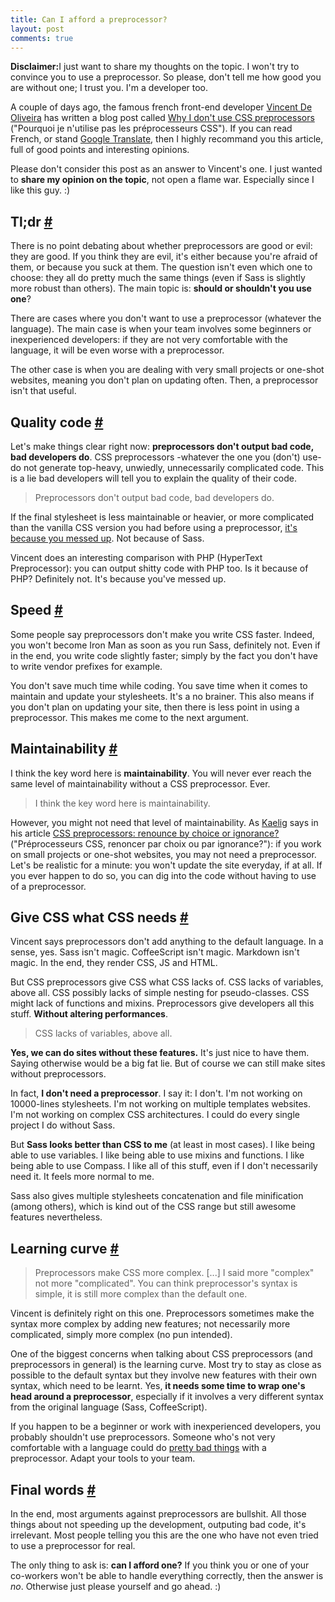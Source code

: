 ```yaml
---
title: Can I afford a preprocessor?
layout: post
comments: true
---
```

<section>
<p><strong>Disclaimer:</strong>I just want to share my thoughts on the topic. I won't try to convince you to use a preprocessor. So please, don't tell me how good you are without one; I trust you. I'm a developer too.</p>
<p>A couple of days ago, the famous french front-end developer <a href="https://twitter.com/iamvdo">Vincent De Oliveira</a> has written a blog post called <a href="http://blog.iamvdo.me/post/45259636008/pourquoi-je-nutilise-pas-les-preprocesseurs-css">Why I don't use CSS preprocessors</a> ("Pourquoi je n'utilise pas les préprocesseurs CSS"). If you can read French, or stand <a href="http://translate.google.fr/translate?sl=fr&tl=en&js=n&prev=_t&hl=fr&ie=UTF-8&eotf=1&u=http%3A%2F%2Fblog.iamvdo.me%2Fpost%2F45259636008%2Fpourquoi-je-nutilise-pas-les-preprocesseurs-css">Google Translate</a>, then I highly recommand you this article, full of good points and interesting opinions.</p>
<p>Please don't consider this post as an answer to Vincent's one. I just wanted to <strong>share my opinion on the topic</strong>, not open a flame war. Especially since I like this guy. :)</p>
</section>
<section id="tldr">
<h2>Tl;dr <a href="#tldr">#</a></h2>
<p>There is no point debating about whether preprocessors are good or evil: they are good. If you think they are evil, it's either because you're afraid of them, or because you suck at them. The question isn't even which one to choose: they all do pretty much the same things (even if Sass is slightly more robust than others). The main topic is: <strong>should or shouldn't you use one</strong>?</p>
<p>There are cases where you don't want to use a preprocessor (whatever the language). The main case is when your team involves some beginners or inexperienced developers: if they are not very comfortable with the language, it will be even worse with a preprocessor.</p>
<p>The other case is when you are dealing with very small projects or one-shot websites, meaning you don't plan on updating often. Then, a preprocessor isn't that useful.</p>
</section>
</section>
<section id="quality-code">
<h2>Quality code <a href="#quality-code">#</a></h2>
<p>Let's make things clear right now: <strong>preprocessors don't output bad code, bad developers do</strong>. CSS preprocessors -whatever the one you (don't) use- do not generate top-heavy, unwiedly, unnecessarily complicated code. This is a lie bad developers will tell you to explain the quality of their code.</p>
<blockquote class="pull-quote--right">Preprocessors don't output bad code, bad developers do.</blockquote>
<p>If the final stylesheet is less maintainable or heavier, or more complicated than the vanilla CSS version you had before using a preprocessor, <a href="http://pastebin.com/Jy9PqFTy">it's because you messed up</a>. Not because of Sass.</p>
<p>Vincent does an interesting comparison with PHP (HyperText Preprocessor): you can output shitty code with PHP too. Is it because of PHP? Definitely not. It's because you've messed up.</p>
</section>
<section id="speed">
<h2>Speed <a href="#speed">#</a></h2>
<p>Some people say preprocessors don't make you write CSS faster. Indeed, you won't become Iron Man as soon as you run Sass, definitely not. Even if in the end, you write code slightly faster; simply by the fact you don't have to write vendor prefixes for example.</p>
<p>You don't save much time while coding. You save time when it comes to maintain and update your stylesheets. It's a no brainer. This also means if you don't plan on updating your site, then there is less point in using a preprocessor. This makes me come to the next argument.</p>
</section>
<section id="maintainability">
<h2>Maintainability <a href="#maintainability">#</a></h2>
<p>I think the key word here is <strong>maintainability</strong>. You will never ever reach the same level of maintainability without a CSS preprocessor. Ever.</p>
<blockquote class="pull-quote--right">I think the key word here is maintainability.</blockquote>
<p>However, you might not need that level of maintainability. As <a href="https://twitter.com/kaelig">Kaelig</a> says in his article <a href="http://blog.kaelig.fr/post/24877648508/preprocesseurs-css-renoncer-par-choix-ou-par">CSS preprocessors: renounce by choice or ignorance?</a> ("Préprocesseurs CSS, renoncer par choix ou par ignorance?"): if you work on small projects or one-shot websites, you may not need a preprocessor. Let's be realistic for a minute: you won't update the site everyday, if at all. If you ever happen to do so, you can dig into the code without having to use of a preprocessor.</p> 
</section>
<section id="needs">
<h2>Give CSS what CSS needs <a href="#needs">#</a></h2>
<p>Vincent says preprocessors don't add anything to the default language. In a sense, yes. Sass isn't magic. CoffeeScript isn't magic. Markdown isn't magic. In the end, they render CSS, JS and HTML.</p>
<p>But CSS preprocessors give CSS what CSS lacks of. CSS lacks of variables, above all. CSS possibly lacks of simple nesting for pseudo-classes. CSS might lack of functions and mixins. Preprocessors give developers all this stuff. <strong>Without altering performances</strong>.</p>
<blockquote class="pull-quote--right">CSS lacks of variables, above all.</blockquote>
<p><strong>Yes, we can do sites without these features.</strong> It's just nice to have them. Saying otherwise would be a big fat lie. But of course we can still make sites without preprocessors.</p>
<p>In fact, <strong>I don't need a preprocessor</strong>. I say it: I don't. I'm not working on 10000-lines stylesheets. I'm not working on multiple templates websites. I'm not working on complex CSS architectures. I could do every single project I do without Sass.</p>
<p>But <strong>Sass looks better than CSS to me</strong> (at least in most cases). I like being able to use variables. I like being able to use mixins and functions. I like being able to use Compass. I like all of this stuff, even if I don't necessarily need it. It feels more normal to me.</p>
<p class="note">Sass also gives multiple stylesheets concatenation and file minification (among others), which is kind out of the CSS range but still awesome features nevertheless.</p>
<section id="learning-curve">
<h2>Learning curve <a href="#learning-curve">#</a></h2>
<blockquote class="quote"><p>Preprocessors make CSS more complex. [...] I said more "complex" not more "complicated". You can think preprocessor's syntax is simple, it is still more complex than the default one.</p></blockquote>
<p>Vincent is definitely right on this one. Preprocessors sometimes make the syntax more complex by adding new features; not necessarily more complicated, simply more complex (no pun intended).</p>
<p>One of the biggest concerns when talking about CSS preprocessors (and preprocessors in general) is the learning curve. Most try to stay as close as possible to the default syntax but they involve new features with their own syntax, which need to be learnt. Yes, <strong>it needs some time to wrap one's head around a preprocessor</strong>, especially if it involves a very different syntax from the original language (Sass, CoffeeScript).</p>
<p>If you happen to be a beginner or work with inexperienced developers, you probably shouldn't use preprocessors. Someone who's not very comfortable with a language could do <a href="http://pastebin.com/Jy9PqFTy">pretty bad things</a> with a preprocessor. Adapt your tools to your team.</p>
</section>
<section id="final-words">
<h2>Final words <a href="#final-words">#</a></h2>
<p>In the end, most arguments against preprocessors are bullshit. All those things about not speeding up the development, outputing bad code, it's irrelevant. Most people telling you this are the one who have not even tried to use a preprocessor for real.</p>
<p>The only thing to ask is: <strong>can I afford one?</strong> If you think you or one of your co-workers won't be able to handle everything correctly, then the answer is <em>no</em>. Otherwise just please yourself and go ahead. :)</p>
</section>
